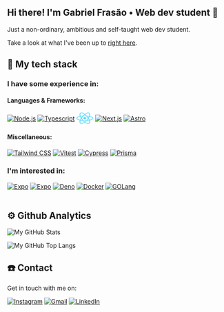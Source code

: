 ## Hi there! I'm Gabriel Frasão • Web dev student :muscle:

Just a non-ordinary, ambitious and self-taught web dev student.

Take a look at what I've been up to [right here](https://github.com/users/gabe-frasz/projects/3/views/1).

## :brain: My tech stack

### I have some experience in:

#### Languages & Frameworks:

<div>
  <a href="https://nodejs.org"><img align="center" alt="Node.js" height="30" width="40" src="https://cdn.jsdelivr.net/gh/devicons/devicon/icons/nodejs/nodejs-original.svg" /></a>
  <a href="https://www.typescriptlang.org/"><img align="center" alt="Typescript" height="30" width="40" src="https://cdn.jsdelivr.net/gh/devicons/devicon/icons/typescript/typescript-original.svg" /></a>
  <a href="https://beta.reactjs.org/"><img align="center" alt="React" height="30" width="40" src="https://raw.githubusercontent.com/devicons/devicon/master/icons/react/react-original.svg" /></a>
  <a href="https://nextjs.org"><img align="center" alt="Next.js" height="30" width="40" src="https://cdn.jsdelivr.net/gh/devicons/devicon/icons/nextjs/nextjs-original.svg" /></a>
  <a href="https://astro.build"><img align="center" alt="Astro" height="30" width="30" src="https://astro.build/assets/press/logomark-dark.svg" /></a>
</div>

#### Miscellaneous:

<div>
  <a href="https://tailwindcss.com"><img align="center" alt="Tailwind CSS" height="30" width="40" src="https://cdn.jsdelivr.net/gh/devicons/devicon/icons/tailwindcss/tailwindcss-plain.svg" /></a>  
  <a href="https://vitest.dev"><img align="center" alt="Vitest" height="30" width="40" src="https://vitest.dev/logo-shadow.svg" /></a>
  <a href="https://cypress.io"><img align="center" alt="Cypress" height="30" width="30" src="http://images.ctfassets.net/czwjnyf8a9ri/5jZlu3VJwWQC986YRqBY8M/29ce530fee9c62a09fc4f15b33076cde/cypress-1024x553.png" /></a>
  <a href="https://prisma.io"><img align="center" alt="Prisma" height="30" width="30" src="https://storage.googleapis.com/zenn-user-upload/topics/d07488226b.jpeg" /></a>
</div>

### I'm interested in:

<div>
  <a href="https://www.solidjs.com/"><img align="center" alt="Expo" height="30" width="30" src="https://www.solidjs.com/assets/logo-123b04bc.svg" /></a>
  <a href="https://expo.dev"><img align="center" alt="Expo" height="30" width="30" src="https://upplabs.com/wp-content/uploads/2020/06/expo-logo-1.png" /></a>
  <a href="https://deno.land"><img align="center" alt="Deno" height="30" width="30" src="https://denostatus.com/_next/image?url=https%3A%2F%2Fres.cloudinary.com%2Fsup%2Fimage%2Fupload%2Fv1646750532%2Fbntmecdmmdnu1rg1rw0w.png&w=1920&q=75" /></a>
  <a href="https://docker.com"><img align="center" alt="Docker" height="30" width="30" src="https://cdn4.iconfinder.com/data/icons/logos-and-brands/512/97_Docker_logo_logos-512.png" /></a>
  <a href="https://golang.google.cn/"><img align="center" alt="GOLang" height="30" width="40" src="https://cdn.jsdelivr.net/gh/devicons/devicon/icons/go/go-original-wordmark.svg" /></a>
</div>

<br />

## :gear: Github Analytics

![My GitHub Stats](https://github-readme-stats.vercel.app/api?username=gabe-frasz&show_icons=true&theme=dracula&include_all_commits=true)

![My GitHub Top Langs](https://github-readme-stats.vercel.app/api/top-langs/?username=gabe-frasz&layout=compact&langs_count=7&theme=dracula)
  
## :phone: Contact

Get in touch with me on:

[![Instagram](https://img.shields.io/badge/Instagram-E4405F?style=for-the-badge&logo=instagram&logoColor=white)](https://instagram.com/gabe_frasz)
[![Gmail](https://img.shields.io/badge/Gmail-D14836?style=for-the-badge&logo=gmail&logoColor=white)](mailto:gabrielvitor.frasao@gmail.com)
[![LinkedIn](https://img.shields.io/badge/LinkedIn-0077B5?style=for-the-badge&logo=linkedin&logoColor=white)](https://www.linkedin.com/in/gabriel-vs-frasao)
